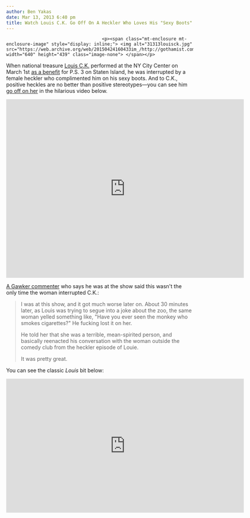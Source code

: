 ```yaml
---
author: Ben Yakas
date: Mar 13, 2013 6:40 pm
title: Watch Louis C.K. Go Off On A Heckler Who Loves His "Sexy Boots"
---
```


	
										<p><span class="mt-enclosure mt-enclosure-image" style="display: inline;"> <img alt="31313louisck.jpg" src="https://web.archive.org/web/20150424160433im_/http://gothamist.com/attachments/byakas/31313louisck.jpg" width="640" height="439" class="image-none"> </span></p>

<p>When national treasure <a href="https://web.archive.org/web/20150424160433/http://gothamist.com/tags/louisck">Louis C.K.</a> performed at the NY City Center on March 1st <a href="https://web.archive.org/web/20150424160433/http://gothamist.com/2013/02/15/louis_ck_tickets_on_sale.php">as a benefit</a> for P.S. 3 on Staten Island, he was interrupted by a female heckler who complimented him on his sexy boots. And to C.K., positive heckles are no better than positive stereotypes&#x2014;you can see him <a href="https://web.archive.org/web/20150424160433/http://www.reddit.com/r/videos/comments/1a89xv/louis_ck_reacts_to_a_positive_heckle/">go off on her</a> in the hilarious video below.</p>

<p><iframe width="640" height="480" src="https://web.archive.org/web/20150424160433if_/http://www.youtube.com/embed/HTE48ELs73M" frameborder="0" allowfullscreen></iframe></p>

<p><a href="https://web.archive.org/web/20150424160433/http://gawker.com/5990434/louis-ck-goes-off-on-heckler-who-interrupted-show-to-compliment-his-sexy-boots?post=58254684">A Gawker commenter</a> who says he was at the show said this wasn&apos;t the only time the woman interrupted C.K.:</p>

<blockquote>I was at this show, and it got much worse later on. About 30 minutes later, as Louis was trying to segue into a joke about the zoo, the same woman yelled something like, &quot;Have you ever seen the monkey who smokes cigarettes?&quot; He fucking lost it on her.

<p>He told her that she was a terrible, mean-spirited person, and basically reenacted his conversation with the woman outside the comedy club from the heckler episode of Louie.</p>

<p>It was pretty great.</p></blockquote><p></p>

<p>You can see the classic <em>Louis</em> bit below:</p>

<p><iframe width="640" height="360" src="https://web.archive.org/web/20150424160433if_/http://www.youtube.com/embed/zNRNCk3YwqE" frameborder="0" allowfullscreen></iframe></p>					
										
									
				